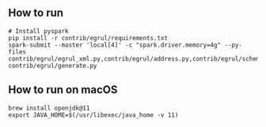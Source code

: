 ## How to run

	# Install pyspark
	pip install -r contrib/egrul/requirements.txt
	spark-submit --master 'local[4]' -c "spark.driver.memory=4g" --py-files contrib/egrul/egrul_xml.py,contrib/egrul/address.py,contrib/egrul/schema.py contrib/egrul/generate.py


## How to run on macOS

	brew install openjdk@11
	export JAVA_HOME=$(/usr/libexec/java_home -v 11)
